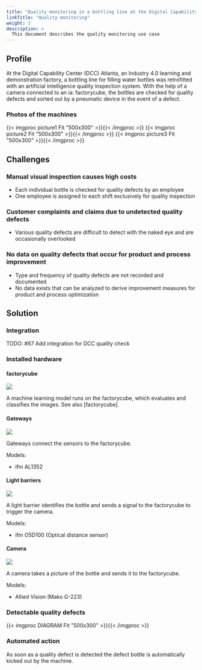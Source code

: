 ```yaml
---
title: "Quality monitoring in a bottling line at the Digital Capability Center Atlanta"
linkTitle: "Quality monitoring"
weight: 3
description: >
  This document describes the quality monitoring use case
---
```


## Profile

At the Digital Capability Center (DCC) Atlanta, an Industry 4.0 learning and demonstration factory, a bottling line for filling water bottles was retrofitted with an artificial intelligence quality inspection system. With the help of a camera connected to an ia: factorycube, the bottles are checked for quality defects and sorted out by a pneumatic device in the event of a defect.

### Photos of the machines

{{< imgproc picture1 Fit "500x300" >}}{{< /imgproc >}}
{{< imgproc picture2 Fit "500x300" >}}{{< /imgproc >}}
{{< imgproc picture3 Fit "500x300" >}}{{< /imgproc >}}

## Challenges

### Manual visual inspection causes high costs

- Each individual bottle is checked for quality defects by an employee
- One employee is assigned to each shift exclusively for quality inspection

### Customer complaints and claims due to undetected quality defects

- Various quality defects are difficult to detect with the naked eye and are occasionally overlooked

### No data on quality defects that occur for product and process improvement

- Type and frequency of quality defects are not recorded and documented
- No data exists that can be analyzed to derive improvement measures for product and process optimization

## Solution

### Integration

TODO: #67 Add integration for DCC quality check

### Installed hardware

#### factorycube

![](/images/products/factorycube.png)

A machine learning model runs on the factorycube, which evaluates and classifies the images. See also [factorycube].

#### Gateways

![](/images/products/gateway.png)

Gateways connect the sensors to the factorycube.

Models:

- ifm AL1352

#### Light barriers

![](/images/products/lightbarrier_1.png)

A light barrier identifies the bottle and sends a signal to the factorycube to trigger the camera.

Models:

- ifm O5D100 (Optical distance sensor)

#### Camera

![](/images/products/camera.jpg)

A camera takes a picture of the bottle and sends it to the factorycube.

Models:

- Allied Vision (Mako G-223)

### Detectable quality defects

{{< imgproc DIAGRAM Fit "500x300" >}}{{< /imgproc >}}

### Automated action

As soon as a quality defect is detected the defect bottle is automatically kicked out by the machine.
